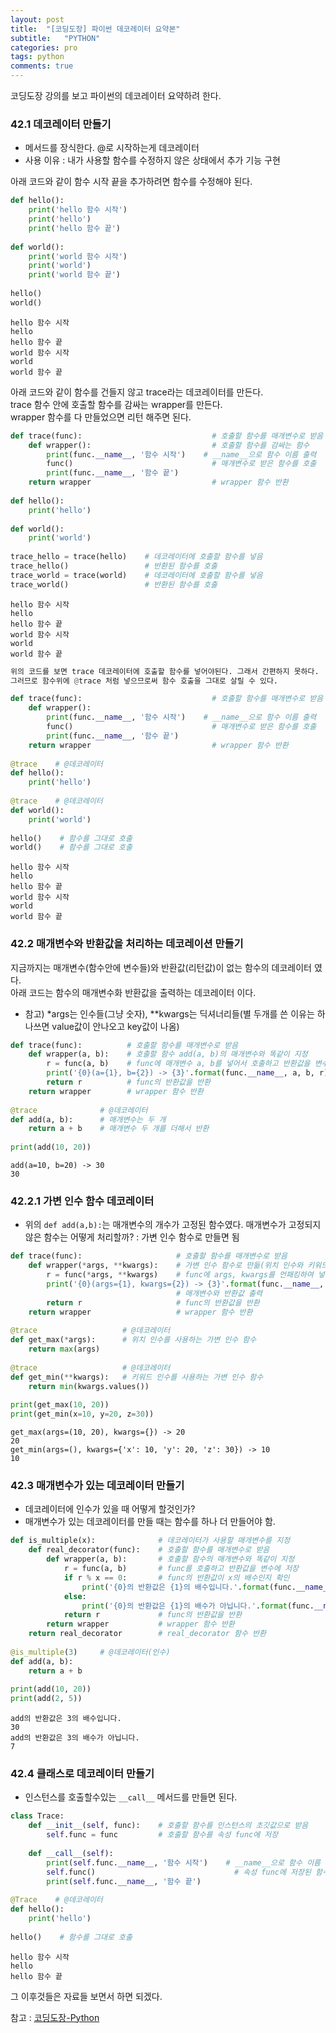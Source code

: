 ```yaml
---
layout: post
title:  "[코딩도장] 파이썬 데코레이터 요약본"
subtitle:   "PYTHON"
categories: pro
tags: python
comments: true
---
```


코딩도장 강의를 보고 파이썬의 데코레이터 요약하려 한다.



### 42.1 데코레이터 만들기
- 메서드를 장식한다. @로 시작하는게 데코레이터
- 사용 이유 : 내가 사용할 함수를 수정하지 않은 상태에서 추가 기능 구현

아래 코드와 같이 함수 시작 끝을 추가하려면 함수를 수정해야 된다.


```python
def hello():
    print('hello 함수 시작')
    print('hello')
    print('hello 함수 끝')
 
def world():
    print('world 함수 시작')
    print('world')
    print('world 함수 끝')
 
hello()
world()
```

    hello 함수 시작
    hello
    hello 함수 끝
    world 함수 시작
    world
    world 함수 끝
    

아래 코드와 같이 함수를 건들지 않고 trace라는 데코레이터를 만든다.  
trace 함수 안에 호출할 함수를 감싸는 wrapper를 만든다.  
wrapper 함수를 다 만들었으면 리턴 해주면 된다.


```python
def trace(func):                             # 호출할 함수를 매개변수로 받음
    def wrapper():                           # 호출할 함수를 감싸는 함수
        print(func.__name__, '함수 시작')    # __name__으로 함수 이름 출력
        func()                               # 매개변수로 받은 함수를 호출
        print(func.__name__, '함수 끝')
    return wrapper                           # wrapper 함수 반환
 
def hello():
    print('hello')
 
def world():
    print('world')
 
trace_hello = trace(hello)    # 데코레이터에 호출할 함수를 넣음
trace_hello()                 # 반환된 함수를 호출
trace_world = trace(world)    # 데코레이터에 호출할 함수를 넣음
trace_world()                 # 반환된 함수를 호출
```

    hello 함수 시작
    hello
    hello 함수 끝
    world 함수 시작
    world
    world 함수 끝
    


```python
위의 코드를 보면 trace 데코레이터에 호출할 함수를 넣어야된다. 그래서 간편하지 못하다.  
그러므로 함수위에 @trace 처럼 넣으므로써 함수 호출을 그대로 살릴 수 있다.
```


```python
def trace(func):                             # 호출할 함수를 매개변수로 받음
    def wrapper():
        print(func.__name__, '함수 시작')    # __name__으로 함수 이름 출력
        func()                               # 매개변수로 받은 함수를 호출
        print(func.__name__, '함수 끝')
    return wrapper                           # wrapper 함수 반환
 
@trace    # @데코레이터
def hello():
    print('hello')
 
@trace    # @데코레이터
def world():
    print('world')
 
hello()    # 함수를 그대로 호출
world()    # 함수를 그대로 호출
```

    hello 함수 시작
    hello
    hello 함수 끝
    world 함수 시작
    world
    world 함수 끝
    

### 42.2 매개변수와 반환값을 처리하는 데코레이션 만들기

지금까지는 매개변수(함수안에 변수들)와 반환값(리턴값)이 없는 함수의 데코레이터 였다.  
아래 코드는 함수의 매개변수화 반환값을 출력하는 데코레이터 이다.
- 참고) *args는 인수들(그냥 숫자), **kwargs는 딕셔너리들(별 두개를 쓴 이유는 하나쓰면 value값이 안나오고 key값이 나옴)


```python
def trace(func):          # 호출할 함수를 매개변수로 받음
    def wrapper(a, b):    # 호출할 함수 add(a, b)의 매개변수와 똑같이 지정
        r = func(a, b)    # func에 매개변수 a, b를 넣어서 호출하고 반환값을 변수에 저장
        print('{0}(a={1}, b={2}) -> {3}'.format(func.__name__, a, b, r))  # 매개변수와 반환값 출력
        return r          # func의 반환값을 반환
    return wrapper        # wrapper 함수 반환
 
@trace              # @데코레이터
def add(a, b):      # 매개변수는 두 개
    return a + b    # 매개변수 두 개를 더해서 반환
 
print(add(10, 20))
```

    add(a=10, b=20) -> 30
    30
    

### 42.2.1 가변 인수 함수 데코레이터
- 위의 ```def add(a,b):```는 매개변수의 개수가 고정된 함수였다. 매개변수가 고정되지않은 함수는 어떻게 처리할까? : 가변 인수 함수로 만들면 됨


```python
def trace(func):                     # 호출할 함수를 매개변수로 받음
    def wrapper(*args, **kwargs):    # 가변 인수 함수로 만듦(위치 인수와 키워드 인수를 모두 받을 수 있도록)
        r = func(*args, **kwargs)    # func에 args, kwargs를 언패킹하여 넣어줌
        print('{0}(args={1}, kwargs={2}) -> {3}'.format(func.__name__, args, kwargs, r))
                                     # 매개변수와 반환값 출력
        return r                     # func의 반환값을 반환
    return wrapper                   # wrapper 함수 반환
 
@trace                   # @데코레이터
def get_max(*args):      # 위치 인수를 사용하는 가변 인수 함수
    return max(args)
 
@trace                   # @데코레이터
def get_min(**kwargs):   # 키워드 인수를 사용하는 가변 인수 함수
    return min(kwargs.values())
 
print(get_max(10, 20))
print(get_min(x=10, y=20, z=30))
```

    get_max(args=(10, 20), kwargs={}) -> 20
    20
    get_min(args=(), kwargs={'x': 10, 'y': 20, 'z': 30}) -> 10
    10
    

### 42.3 매개변수가 있는 데코레이터 만들기
- 데코레이터에 인수가 있을 때 어떻게 할것인가?
- 매개변수가 있는 데코레이터를 만들 때는 함수를 하나 더 만들어야 함.


```python
def is_multiple(x):              # 데코레이터가 사용할 매개변수를 지정
    def real_decorator(func):    # 호출할 함수를 매개변수로 받음
        def wrapper(a, b):       # 호출할 함수의 매개변수와 똑같이 지정
            r = func(a, b)       # func를 호출하고 반환값을 변수에 저장
            if r % x == 0:       # func의 반환값이 x의 배수인지 확인
                print('{0}의 반환값은 {1}의 배수입니다.'.format(func.__name__, x))
            else:
                print('{0}의 반환값은 {1}의 배수가 아닙니다.'.format(func.__name__, x))
            return r             # func의 반환값을 반환
        return wrapper           # wrapper 함수 반환
    return real_decorator        # real_decorator 함수 반환
 
@is_multiple(3)     # @데코레이터(인수)
def add(a, b):
    return a + b
 
print(add(10, 20))
print(add(2, 5))
```

    add의 반환값은 3의 배수입니다.
    30
    add의 반환값은 3의 배수가 아닙니다.
    7
    

### 42.4 클래스로 데코레이터 만들기
- 인스턴스를 호출할수있는 ```__call__``` 메서드를 만들면 된다.


```python
class Trace:
    def __init__(self, func):    # 호출할 함수를 인스턴스의 초깃값으로 받음
        self.func = func         # 호출할 함수를 속성 func에 저장
 
    def __call__(self):
        print(self.func.__name__, '함수 시작')    # __name__으로 함수 이름 출력
        self.func()                               # 속성 func에 저장된 함수를 호출
        print(self.func.__name__, '함수 끝')
 
@Trace    # @데코레이터
def hello():
    print('hello')
 
hello()    # 함수를 그대로 호출
```

    hello 함수 시작
    hello
    hello 함수 끝
    

그 이후것들은 자료들 보면서 하면 되겠다.



참고 : [코딩도장-Python](https://dojang.io/mod/page/view.php?id=2427)


